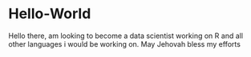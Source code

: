 # Hello-World
Hello there,  am looking to become a data scientist working on R and all other languages i would be working on. May Jehovah bless my efforts 
